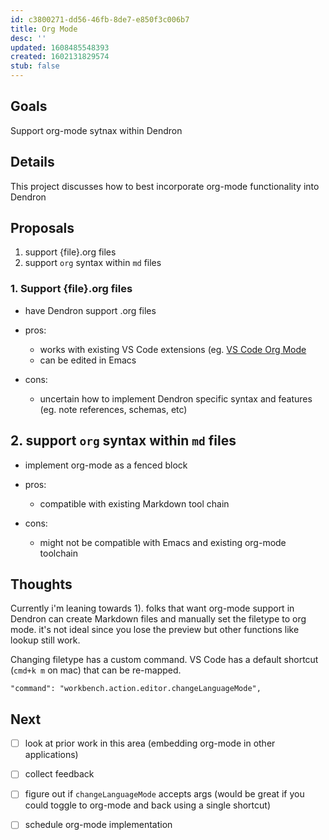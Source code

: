 ```yaml
---
id: c3800271-dd56-46fb-8de7-e850f3c006b7
title: Org Mode
desc: ''
updated: 1608485548393
created: 1602131829574
stub: false
---
```

## Goals

Support org-mode sytnax within Dendron

## Details

This project discusses how to best incorporate org-mode functionality into Dendron

## Proposals

1. support {file}.org files
2. support `org` syntax within `md` files

### 1. Support {file}.org files

- have Dendron support .org files

- pros:
  - works with existing VS Code extensions (eg. [VS Code Org Mode](https://marketplace.visualstudio.com/items?itemName=tootone.org-mode)
  - can be edited in Emacs

- cons:
  - uncertain how to implement Dendron specific syntax and features (eg. note references, schemas, etc)

## 2. support `org` syntax within `md` files

- implement org-mode as a fenced block

- pros:
  - compatible with existing Markdown tool chain

- cons:
  - might not be compatible with Emacs and existing org-mode toolchain

## Thoughts

Currently i'm leaning towards 1). folks that want org-mode support in Dendron can create Markdown files and manually set the filetype to org mode. it's not ideal since you lose the preview but other functions like lookup still work. 

Changing filetype has a custom command. VS Code has a default shortcut (`cmd+k m` on mac) that can be re-mapped. 

```
"command": "workbench.action.editor.changeLanguageMode",
```

## Next

- [ ] look at prior work in this area (embedding org-mode in other applications)
- [ ] collect feedback
- [ ] figure out if `changeLanguageMode` accepts args (would be great if you could toggle to org-mode and back using a single shortcut)
- [ ] schedule org-mode implementation

